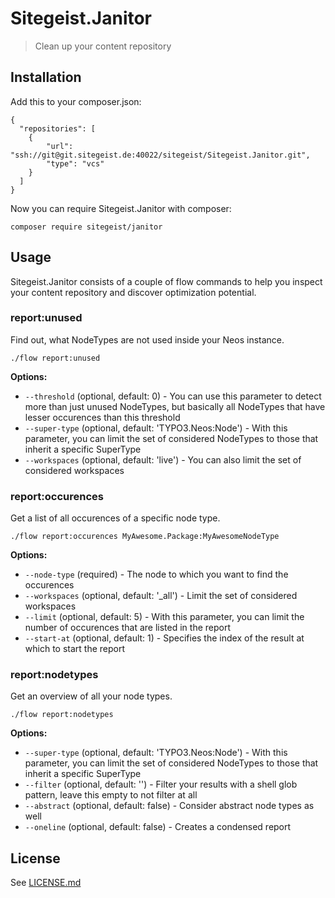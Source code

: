 # Sitegeist.Janitor

> Clean up your content repository

## Installation

Add this to your composer.json:

```
{
  "repositories": [
    {
        "url": "ssh://git@git.sitegeist.de:40022/sitegeist/Sitegeist.Janitor.git",
        "type": "vcs"
    }
  ]
}
```
Now you can require Sitegeist.Janitor with composer:

```
composer require sitegeist/janitor
```

## Usage

Sitegeist.Janitor consists of a couple of flow commands to help you inspect your content repository and discover
optimization potential.

### report:unused

Find out, what NodeTypes are not used inside your Neos instance.

```shell
./flow report:unused
```

**Options:**
* `--threshold` (optional, default: 0) - You can use this parameter to detect more than just unused NodeTypes, but basically all NodeTypes that have lesser occurences than this threshold
* `--super-type` (optional, default: 'TYPO3.Neos:Node') - With this parameter, you can limit the set of considered NodeTypes to those that inherit a specific SuperType
* `--workspaces` (optional, default: 'live') - You can also limit the set of considered workspaces

### report:occurences

Get a list of all occurences of a specific node type.

```shell
./flow report:occurences MyAwesome.Package:MyAwesomeNodeType
```

**Options:**
* `--node-type` (required) - The node to which you want to find the occurences
* `--workspaces` (optional, default: '\_all') - Limit the set of considered workspaces
* `--limit` (optional, default: 5) - With this parameter, you can limit the number of occurences that are listed in the report
* `--start-at` (optional, default: 1) - Specifies the index of the result at which to start the report

### report:nodetypes

Get an overview of all your node types.

```shell
./flow report:nodetypes
```

**Options:**
* `--super-type` (optional, default: 'TYPO3.Neos:Node') - With this parameter, you can limit the set of considered NodeTypes to those that inherit a specific SuperType
* `--filter` (optional, default: '') - Filter your results with a shell glob pattern, leave this empty to not filter at all
* `--abstract` (optional, default: false) - Consider abstract node types as well
* `--oneline` (optional, default: false) - Creates a condensed report

## License

See [LICENSE.md](./LICENSE.md)
